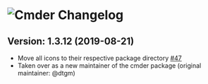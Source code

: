 # ![Cmder Changelog](https://img.shields.io/badge/Cmder-Package%20Changelog-blue.svg?style=for-the-badge)

## Version: 1.3.12 (2019-08-21)

- Move all icons to their respective package directory [#47](https://github.com/AdmiringWorm/chocolatey-packages/issues/47)
- Taken over as a new maintainer of the cmder package (original maintainer: @dtgm)
